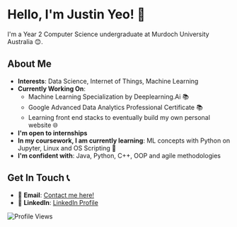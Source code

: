 # Hello, I'm Justin Yeo! 👋

I'm a Year 2 Computer Science undergraduate at Murdoch University Australia 😊.

## About Me
- **Interests**: Data Science, Internet of Things, Machine Learning
- **Currently Working On**:
  - Machine Learning Specialization by Deeplearning.Ai  📚
  - Google Advanced Data Analytics Professional Certificate 📚
  - Learning front end stacks to eventually build my own personal website 🌐
- **I'm open to internships**
- **In my coursework, I am currently learning**: ML concepts with Python on Jupyter, Linux and OS Scripting 📖
- **I'm confident with**: Java, Python, C++, OOP and agile methodologies

## Get In Touch 📞
- 📧 **Email**: [Contact me here!](mailto:jsyeojn@gmail.com)
- 👤 **LinkedIn**: [LinkedIn Profile](https://www.linkedin.com/in/justinyeo177/)

![Profile Views](https://komarev.com/ghpvc/?username=yeojustin&color=brightgreen)

<!---
yeojustin/yeojustin is a ✨ special ✨ repository because its `README.md` (this file) appears on your GitHub profile.
You can click the Preview link to take a look at your changes.
--->
